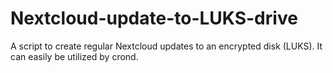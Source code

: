 # Nextcloud-update-to-LUKS-drive
A script to create regular Nextcloud updates to an encrypted disk (LUKS). It can easily be utilized by crond.
